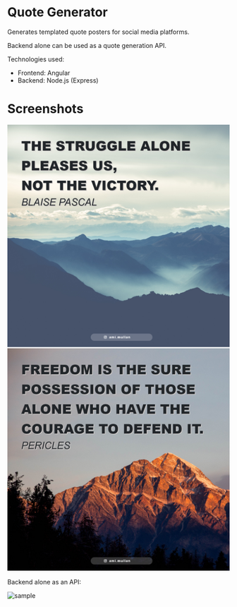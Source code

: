 # Quote Generator

Generates templated quote posters for social media platforms. 

Backend alone can be used as a quote generation API.
 
Technologies used:
 * Frontend: Angular
 * Backend: Node.js (Express)

# Screenshots
![sample](https://github.com/AmeerMuhammed/QuoteGenerator/blob/master/back-end-node-express/posts/post1200.png)
![sample](https://github.com/AmeerMuhammed/QuoteGenerator/blob/master/back-end-node-express/posts/post1210.png)

Backend alone as an API:

![sample](https://github.com/AmeerMuhammed/RandomQuote/blob/master/screenshot.png "Random Quote Screenshot")

